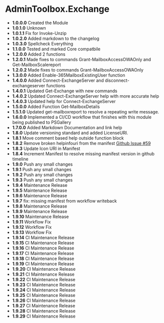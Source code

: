 # **AdminToolbox.Exchange**

* **1.0.0.0** Created the Module
* **1.0.1.0** Unknown
* **1.0.1.1** Fix for Invoke-Unzip
* **1.0.2.0** Added markdown to the changelog
* **1.0.3.0** Spellcheck Everything
* **1.1.0.0** Tested and marked Core compatbile
* **1.2.0.0** Added 2 functions
* **1.2.0.1** Made fixes to commands Grant-MailboxAccessOWAOnly and Get-MailboxScalereport
* **1.2.0.2** Made fixes to commands Grant-MailboxAccessOWAOnly
* **1.3.0.0** Added Enable-365MailboxExistingUser function
* **1.4.0.0** Added Connect-ExchangeServer and disconnect-exchangeserver functions
* **1.4.0.1** Updated Get-Exchange with new commands
* **1.4.0.2** Updated Connect-ExchangeServer help with more accurate help
* **1.4.0.3** Updated help for Connect-ExchangeServer
* **1.5.0.0** Added Function Get-MailboxDetails
* **1.5.1.0** Updated get-mailboxreport to resolve a repeating write message.
* **1.6.0.0** Implemented a CI/CD workflow that finishes with this module being published to PSGallery
* **1.7.0.0** Added Markdown Documentation and link help
* **1.8.0** Update versioning standard and added LicenseURI.
* **1.8.1** Move comment based help outside function block
* **1.8.2** Remove broken helpinfouri from the manifest [Github Issue #59](https://github.com/TheTaylorLee/AdminToolbox/issues/59)
* **1.8.3** Update Icon URI in Manifest
* **1.8.4** Increment Manifest to resolve missing manifest version in github timeline
* **1.9.0** Push any small changes
* **1.9.1** Push any small changes
* **1.9.2** Push any small changes
* **1.9.3** Push any small changes
* **1.9.4** Maintenance Release
* **1.9.5** Maintenance Release
* **1.9.6** Maintenance Release
* **1.9.7** fix: missing manifest from workflow writeback
* **1.9.8** Maintenance Release
* **1.9.9** Maintenance Release
* **1.9.10** Maintenance Release
* **1.9.11** Workflow Fix
* **1.9.12** Workflow Fix
* **1.9.13** Workflow Fix
* **1.9.14** CI Maintenance Release
* **1.9.15** CI Maintenance Release
* **1.9.16** CI Maintenance Release
* **1.9.17** CI Maintenance Release
* **1.9.18** CI Maintenance Release
* **1.9.19** CI Maintenance Release
* **1.9.20** CI Maintenance Release
* **1.9.21** CI Maintenance Release
* **1.9.22** CI Maintenance Release
* **1.9.23** CI Maintenance Release
* **1.9.24** CI Maintenance Release
* **1.9.25** CI Maintenance Release
* **1.9.26** CI Maintenance Release
* **1.9.27** CI Maintenance Release
* **1.9.28** CI Maintenance Release
* **1.9.29** CI Maintenance Release